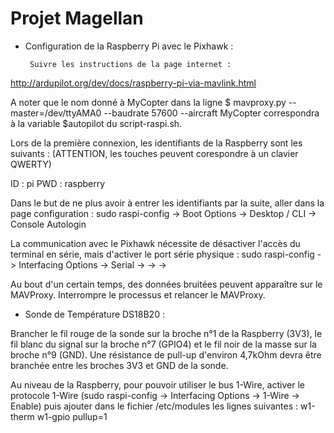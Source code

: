 # Projet Magellan


 - Configuration de la Raspberry Pi avec le Pixhawk :

        Suivre les instructions de la page internet :
http://ardupilot.org/dev/docs/raspberry-pi-via-mavlink.html

A noter que le nom donné à MyCopter dans la ligne
$ mavproxy.py --master=/dev/ttyAMA0 --baudrate 57600 --aircraft MyCopter
correspondra à la variable $autopilot du script-raspi.sh.

Lors de la première connexion, les identifiants de la Raspberry sont les suivants :
(ATTENTION, les touches peuvent corespondre à un clavier QWERTY)

ID : pi
PWD : raspberry

Dans le but de ne plus avoir à entrer les identifiants par la suite, aller dans la page configuration :
sudo raspi-config -> Boot Options -> Desktop / CLI -> Console Autologin

La communication avec le Pixhawk nécessite de désactiver l'accès du terminal en série, mais d'activer le port série physique :
sudo raspi-config -> Interfacing Options -> Serial -> <NO> -> <YES> -> <OK>

Au bout d'un certain temps, des données bruitées peuvent apparaître sur le MAVProxy. Interrompre le processus et relancer le MAVProxy.

 - Sonde de Température DS18B20 :

Brancher le fil rouge de la sonde sur la broche n°1 de la Raspberry (3V3),
le fil blanc du signal sur la broche n°7 (GPIO4) et le fil noir de la masse
sur la broche n°9 (GND).
Une résistance de pull-up d'environ 4,7kOhm devra être branchée entre
les broches 3V3 et GND de la sonde.

Au niveau de la Raspberry, pour pouvoir utiliser le bus 1-Wire, activer le protocole 1-Wire (sudo raspi-config -> Interfacing Options -> 1-Wire -> Enable) puis ajouter dans le fichier /etc/modules les lignes suivantes :
w1-therm
w1-gpio pullup=1
